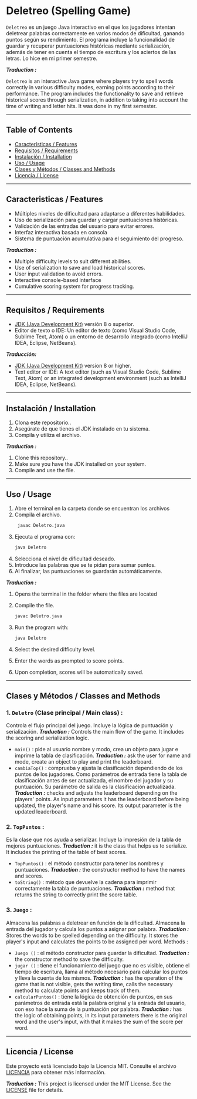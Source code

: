 # Deletreo (Spelling Game)


`Deletreo` es un juego Java interactivo en el que los jugadores intentan deletrear palabras correctamente en varios modos de dificultad, ganando puntos según su rendimiento. El programa incluye la funcionalidad de guardar y recuperar puntuaciones históricas mediante serialización, además de tener en cuenta el tiempo de escritura y los aciertos de las letras. Lo hice en mi primer semestre.

***Traduction :***

`Deletreo` is an interactive Java game where players try to spell words correctly in various difficulty modes, earning points according to their performance. The program includes the functionality to save and retrieve historical scores through serialization, in addition to taking into account the time of writing and letter hits. It was done in my first semester.

---

## Table of Contents
  
- [Características / Features](#caracteristicas--features)
- [Requisitos / Requirements](#requisitos--requirements)
- [Instalación / Installation](#instalación--installation)
- [Uso / Usage](#uso--usage)
- [Clases y Métodos / Classes and Methods](#clases-y-métodos--classes-and-methods)
- [Licencia / License](#licencia--license)

---

## Caracteristicas / Features

- Múltiples niveles de dificultad para adaptarse a diferentes habilidades.
- Uso de serialización para guardar y cargar puntuaciones históricas.
- Validación de las entradas del usuario para evitar errores.
- Interfaz interactiva basada en consola
- Sistema de puntuación acumulativa para el seguimiento del progreso.

***Traduction :***

- Multiple difficulty levels to suit different abilities.
- Use of serialization to save and load historical scores.
- User input validation to avoid errors.
- Interactive console-based interface
- Cumulative scoring system for progress tracking.

---

## Requisitos / Requirements

- [JDK (Java Development Kit)](https://www.oracle.com/java/technologies/javase-downloads.html) versión 8 o superior.  
- Editor de texto o IDE: Un editor de texto (como Visual Studio Code, Sublime Text, Atom) o un entorno de desarrollo integrado (como IntelliJ IDEA, Eclipse, NetBeans).

***Traducción:***

- [JDK (Java Development Kit)](https://www.oracle.com/java/technologies/javase-downloads.html) version 8 or higher.  
- Text editor or IDE: A text editor (such as Visual Studio Code, Sublime Text, Atom) or an integrated development environment (such as IntelliJ IDEA, Eclipse, NetBeans).

---

## Instalación / Installation

1. Clona este repositorio..
2. Asegúrate de que tienes el JDK instalado en tu sistema.
3. Compila y utiliza el archivo.

***Traduction :***

1. Clone this repository..
2. Make sure you have the JDK installed on your system.
3. Compile and use the file.

---

## Uso / Usage

1. Abre el terminal en la carpeta donde se encuentran los archivos
2. Compila el archivo.
   ```bash
    javac Deletro.java
    ```
3. Ejecuta el programa con:
     ```bash
    java Deletro
    ```
4. Selecciona el nivel de dificultad deseado.
5. Introduce las palabras que se te pidan para sumar puntos.
6. Al finalizar, las puntuaciones se guardarán automáticamente.
   
***Traduction :***

1. Opens the terminal in the folder where the files are located
2. Compile the file.

   ```bash
   javac Deletro.java
   ```
3. Run the program with:

     ```bash
     java Deletro
     ```
4. Select the desired difficulty level.
5. Enter the words as prompted to score points.
6. Upon completion, scores will be automatically saved.
---

## Clases y Métodos / Classes and Methods

### 1. `Deletro` (Clase principal / Main class) :
  Controla el flujo principal del juego. Incluye la lógica de puntuación y serialización. ***Traduction :*** Controls the main flow of the game. It includes the scoring and serialization logic.
  - `main()` : pide al usuario nombre y modo, crea un objeto para jugar e imprime la tabla de clasificación. ***Traduction :*** ask the user for name and mode, create an object to play and print the leaderboard.
  - `cambiaTop()` : comprueba y ajusta la clasificación dependiendo de los puntos de los jugadores. Como parámetros de entrada tiene la tabla de clasificación antes de ser actualizada, el nombre del jugador y su puntuación. Su parámetro de salida es la clasificación actualizada. ***Traduction :*** checks and adjusts the leaderboard depending on the players' points. As input parameters it has the leaderboard before being updated, the player's name and his score. Its output parameter is the updated leaderboard.

  
### 2. `TopPuntos` :
  Es la clase que nos ayuda a serializar. Incluye la impresión de la tabla de mejores puntuaciones. ***Traduction :*** it is the class that helps us to serialize. It includes the printing of the table of best scores.
  - `TopPuntos()` : el método constructor para tener los nombres y puntuaciones. ***Traduction :*** the constructor method to have the names and scores.
  - `toString()` : método que devuelve la cadena para imprimir correctamente la tabla de puntuaciones. ***Traduction :*** method that returns the string to correctly print the score table.
  
### 3. `Juego` :
  Almacena las palabras a deletrear en función de la dificultad. Almacena la entrada del jugador y calcula los puntos a asignar por palabra. ***Traduction :*** Stores the words to be spelled depending on the difficulty. It stores the player's input and calculates the points to be assigned per word. Methods :
  - `Juego ()` : el método constructor para guardar la dificultad. ***Traduction :*** the constructor method to save the difficulty.
  - `jugar ()` : tiene el funcionamiento del juego que no es visible, obtiene el tiempo de escritura, llama al método necesario para calcular los puntos y lleva la cuenta de los mismos. ***Traduction :*** has the operation of the game that is not visible, gets the writing time, calls the necessary method to calculate points and keeps track of them.
  - `calcularPuntos()` :  tiene la lógica de obtención de puntos, en sus parámetros de entrada está la palabra original y la entrada del usuario, con eso hace la suma de la puntuación por palabra. ***Traduction :*** has the logic of obtaining points, in its input parameters there is the original word and the user's input, with that it makes the sum of the score per word.

  
---

## Licencia / License
Este proyecto está licenciado bajo la Licencia MIT. Consulte el archivo [LICENCIA](LICENCIA) para obtener más información.

***Traduction :***
This project is licensed under the MIT License. See the [LICENSE](LICENSE) file for details.
